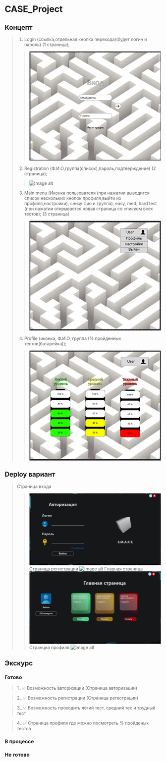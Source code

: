 # CASE_Project

## Концепт
> 1) Login (ссылка,отдельная кнопка перехода)(будет логин и пароль) (1 страница);
>> ![Image alt](https://github.com/RageHaker/CASE_Project/blob/main/Conсept/Login.png)
> 2) Registration (Ф.И.О,группа(список),пароль,подтверждение) (2 страница);
>> ![Image alt](https://github.com/RageHaker/CASE_Project/blob/main/Conсept/Registration.png)
> 3) Main menu (Иконка пользователя (при нажатии выводится список нескольких кнопок профиля,выйти из профиля,настройки), снизу фио и группа), easy, med, hard test (при нажатии открывается новая страница со списком всех тестов); (3 страница)
>> ![Image alt](https://github.com/RageHaker/CASE_Project/blob/main/Conсept/MainScreen.png)
> 4) Profile (иконка, Ф.И.О, группа (% пройденных тестов(батарейка));
>> ![Image alt](https://github.com/RageHaker/CASE_Project/blob/main/Conсept/Profile.png)

## Deploy вариант
> Страница входа
>> ![Image alt](https://github.com/X-s0ft/CASE_Project/blob/main/Conсept/LoginPage.png)
> Страница регистрации
>> ![Image alt](https://github.com/X-s0ft/CASE_Project/blob/main/Conсept/RegistrationPage.png)
> Главная страница
>> ![Image alt](https://github.com/X-s0ft/CASE_Project/blob/main/Conсept/MainPage.png)
> Странциа профиля
>> ![Image alt](https://github.com/X-s0ft/CASE_Project/blob/main/Conсept/ProfilePage.png)


## Экскурс

### Готово
> 1_ :white_check_mark: Возможность авторизации (Страница авторизации)

> 2_ :white_check_mark: Возможность регистрации (Страница регестрации)

> 3_ :white_check_mark: Возможность проходить лёгий тест, средний тес и трудный тест

> 4_ :white_check_mark: Страница профиля где можно посмотреть % пройденых тестов

### В процессе

### Не готово


